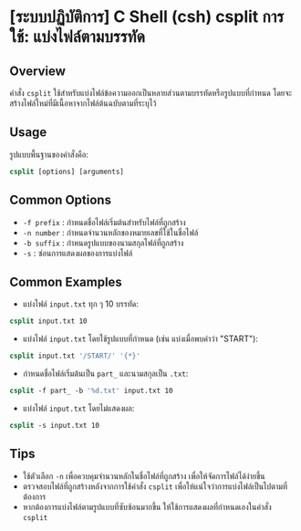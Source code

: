 # [ระบบปฏิบัติการ] C Shell (csh) csplit การใช้: แบ่งไฟล์ตามบรรทัด

## Overview
คำสั่ง `csplit` ใช้สำหรับแบ่งไฟล์ข้อความออกเป็นหลายส่วนตามบรรทัดหรือรูปแบบที่กำหนด โดยจะสร้างไฟล์ใหม่ที่มีเนื้อหาจากไฟล์ต้นฉบับตามที่ระบุไว้

## Usage
รูปแบบพื้นฐานของคำสั่งคือ:

```csh
csplit [options] [arguments]
```

## Common Options
- `-f prefix` : กำหนดชื่อไฟล์เริ่มต้นสำหรับไฟล์ที่ถูกสร้าง
- `-n number` : กำหนดจำนวนหลักของหมายเลขที่ใช้ในชื่อไฟล์
- `-b suffix` : กำหนดรูปแบบของนามสกุลไฟล์ที่ถูกสร้าง
- `-s` : ซ่อนการแสดงผลของการแบ่งไฟล์

## Common Examples
- แบ่งไฟล์ `input.txt` ทุก ๆ 10 บรรทัด:

```csh
csplit input.txt 10
```

- แบ่งไฟล์ `input.txt` โดยใช้รูปแบบที่กำหนด (เช่น แบ่งเมื่อพบคำว่า "START"):

```csh
csplit input.txt '/START/' '{*}'
```

- กำหนดชื่อไฟล์เริ่มต้นเป็น `part_` และนามสกุลเป็น `.txt`:

```csh
csplit -f part_ -b '%d.txt' input.txt 10
```

- แบ่งไฟล์ `input.txt` โดยไม่แสดงผล:

```csh
csplit -s input.txt 10
```

## Tips
- ใช้ตัวเลือก `-n` เพื่อควบคุมจำนวนหลักในชื่อไฟล์ที่ถูกสร้าง เพื่อให้จัดการไฟล์ได้ง่ายขึ้น
- ตรวจสอบไฟล์ที่ถูกสร้างหลังจากการใช้คำสั่ง `csplit` เพื่อให้แน่ใจว่าการแบ่งไฟล์เป็นไปตามที่ต้องการ
- หากต้องการแบ่งไฟล์ตามรูปแบบที่ซับซ้อนมากขึ้น ให้ใช้การแสดงผลที่กำหนดเองในคำสั่ง `csplit`